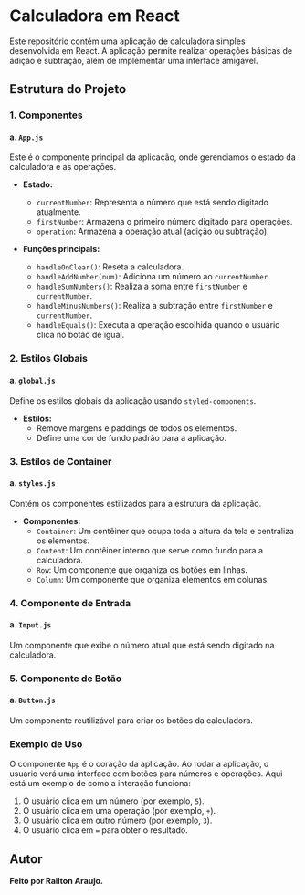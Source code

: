 # Calculadora em React

Este repositório contém uma aplicação de calculadora simples desenvolvida em React. A aplicação permite realizar operações básicas de adição e subtração, além de implementar uma interface amigável.

## Estrutura do Projeto

### 1. Componentes

#### a. `App.js`

Este é o componente principal da aplicação, onde gerenciamos o estado da calculadora e as operações.

- **Estado:**
  - `currentNumber`: Representa o número que está sendo digitado atualmente.
  - `firstNumber`: Armazena o primeiro número digitado para operações.
  - `operation`: Armazena a operação atual (adição ou subtração).

- **Funções principais:**
  - `handleOnClear()`: Reseta a calculadora.
  - `handleAddNumber(num)`: Adiciona um número ao `currentNumber`.
  - `handleSumNumbers()`: Realiza a soma entre `firstNumber` e `currentNumber`.
  - `handleMinusNumbers()`: Realiza a subtração entre `firstNumber` e `currentNumber`.
  - `handleEquals()`: Executa a operação escolhida quando o usuário clica no botão de igual.

### 2. Estilos Globais

#### a. `global.js`

Define os estilos globais da aplicação usando `styled-components`.

- **Estilos:**
  - Remove margens e paddings de todos os elementos.
  - Define uma cor de fundo padrão para a aplicação.

### 3. Estilos de Container

#### a. `styles.js`

Contém os componentes estilizados para a estrutura da aplicação.

- **Componentes:**
  - `Container`: Um contêiner que ocupa toda a altura da tela e centraliza os elementos.
  - `Content`: Um contêiner interno que serve como fundo para a calculadora.
  - `Row`: Um componente que organiza os botões em linhas.
  - `Column`: Um componente que organiza elementos em colunas.

### 4. Componente de Entrada

#### a. `Input.js`

Um componente que exibe o número atual que está sendo digitado na calculadora.

### 5. Componente de Botão

#### a. `Button.js`

Um componente reutilizável para criar os botões da calculadora.

### Exemplo de Uso

O componente `App` é o coração da aplicação. Ao rodar a aplicação, o usuário verá uma interface com botões para números e operações. Aqui está um exemplo de como a interação funciona:

1. O usuário clica em um número (por exemplo, `5`).
2. O usuário clica em uma operação (por exemplo, `+`).
3. O usuário clica em outro número (por exemplo, `3`).
4. O usuário clica em `=` para obter o resultado.

## Autor

**Feito por Railton Araujo.**
